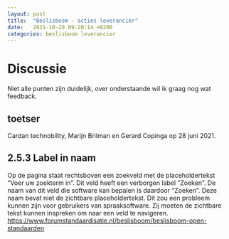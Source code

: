 ```yaml
---
layout: post
title:  "Beslisboom - acties leverancier"
date:   2021-10-20 09:20:14 +0200
categories: beslisboom leverancier
---
```


# Discussie

Niet alle punten zijn duidelijk, over onderstaande wil ik graag nog wat feedback.

## toetser

Cardan technobility, Marijn Brilman en Gerard Copinga op 28 juni 2021.

## 2.5.3 Label in naam

Op de pagina staat rechtsboven een zoekveld met de placeholdertekst “Voer uw zoekterm in”. Dit veld heeft een verborgen label “Zoeken”. De naam van dit veld die software kan bepalen is daardoor “Zoeken”. Deze naam bevat niet de zichtbare placeholdertekst. Dit zou een probleem kunnen zijn voor gebruikers van spraaksoftware. Zij moeten de zichtbare tekst kunnen inspreken om naar een veld te navigeren. https://www.forumstandaardisatie.nl/beslisboom/beslisboom-open-standaarden
